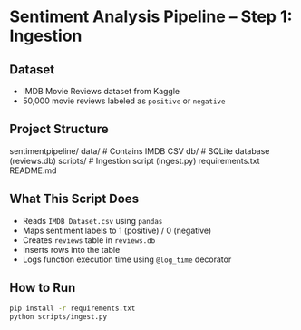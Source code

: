 # Sentiment Analysis Pipeline – Step 1: Ingestion

## Dataset
- IMDB Movie Reviews dataset from Kaggle
- 50,000 movie reviews labeled as `positive` or `negative`

## Project Structure
sentimentpipeline/
data/ # Contains IMDB CSV
db/ # SQLite database (reviews.db)
scripts/ # Ingestion script (ingest.py)
requirements.txt
README.md

## What This Script Does
- Reads `IMDB Dataset.csv` using `pandas`
- Maps sentiment labels to 1 (positive) / 0 (negative)
- Creates `reviews` table in `reviews.db`
- Inserts rows into the table
- Logs function execution time using `@log_time` decorator

## How to Run
```bash
pip install -r requirements.txt
python scripts/ingest.py
